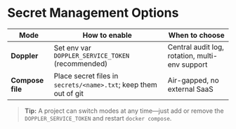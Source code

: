 # Secret Management Options

| Mode            | How to enable            | When to choose                                     |
|-----------------|--------------------------|----------------------------------------------------|
| **Doppler**     | Set env var `DOPPLER_SERVICE_TOKEN` (recommended) | Central audit log, rotation, multi-env support |
| **Compose file**| Place secret files in `secrets/<name>.txt`; keep them out of git | Air-gapped, no external SaaS |

> **Tip:** A project can switch modes at any time—just add or remove the `DOPPLER_SERVICE_TOKEN` and restart `docker compose`.
